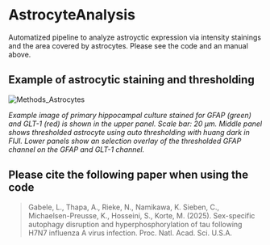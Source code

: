 # AstrocyteAnalysis
Automatized pipeline to analyze astroyctic expression via intensity stainings and the area covered by astrocytes. 
Please see the code and an manual above. 

## Example of astrocytic staining and thresholding
![Methods_Astrocytes](https://github.com/user-attachments/assets/a9d6758a-324a-4df8-a469-889477a0869e)

_Example image of primary hippocampal culture stained for GFAP (green) and GLT-1 (red) is shown in the upper panel. Scale bar: 20 µm. Middle panel shows thresholded astrocyte using auto thresholding
with huang dark in FIJI. Lower panels show an selection overlay of the thresholded GFAP channel on the GFAP and GLT-1 channel._

## Please cite the following paper when using the code
> Gabele, L., Thapa, A., Rieke, N., Namikawa, K. Sieben, C., Michaelsen-Preusse, K., Hosseini, S., Korte, M. (2025). Sex-specific autophagy disruption and hyperphosphorylation of tau following H7N7 influenza A virus infection. Proc. Natl. Acad. Sci. U.S.A.
